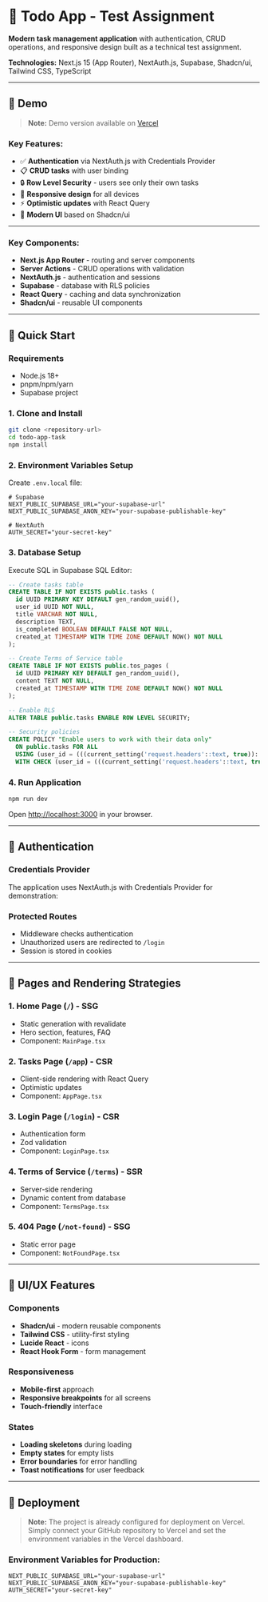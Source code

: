 # 📝 Todo App - Test Assignment

**Modern task management application** with authentication, CRUD operations, and responsive design built as a technical test assignment.

**Technologies:** Next.js 15 (App Router), NextAuth.js, Supabase, Shadcn/ui, Tailwind CSS, TypeScript

---

## 🚀 Demo

> **Note:** Demo version available on [Vercel](https://todo-app-task-nine.vercel.app)

### Key Features:

- ✅ **Authentication** via NextAuth.js with Credentials Provider
- 📋 **CRUD tasks** with user binding
- 🔒 **Row Level Security** - users see only their own tasks
- 📱 **Responsive design** for all devices
- ⚡ **Optimistic updates** with React Query
- 🎨 **Modern UI** based on Shadcn/ui

---

### Key Components:

- **Next.js App Router** - routing and server components
- **Server Actions** - CRUD operations with validation
- **NextAuth.js** - authentication and sessions
- **Supabase** - database with RLS policies
- **React Query** - caching and data synchronization
- **Shadcn/ui** - reusable UI components

---

## 🚀 Quick Start

### Requirements

- Node.js 18+
- pnpm/npm/yarn
- Supabase project

### 1. Clone and Install

```bash
git clone <repository-url>
cd todo-app-task
npm install
```

### 2. Environment Variables Setup

Create `.env.local` file:

```env
# Supabase
NEXT_PUBLIC_SUPABASE_URL="your-supabase-url"
NEXT_PUBLIC_SUPABASE_ANON_KEY="your-supabase-publishable-key"

# NextAuth
AUTH_SECRET="your-secret-key"
```

### 3. Database Setup

Execute SQL in Supabase SQL Editor:

```sql
-- Create tasks table
CREATE TABLE IF NOT EXISTS public.tasks (
  id UUID PRIMARY KEY DEFAULT gen_random_uuid(),
  user_id UUID NOT NULL,
  title VARCHAR NOT NULL,
  description TEXT,
  is_completed BOOLEAN DEFAULT FALSE NOT NULL,
  created_at TIMESTAMP WITH TIME ZONE DEFAULT NOW() NOT NULL
);

-- Create Terms of Service table
CREATE TABLE IF NOT EXISTS public.tos_pages (
  id UUID PRIMARY KEY DEFAULT gen_random_uuid(),
  content TEXT NOT NULL,
  created_at TIMESTAMP WITH TIME ZONE DEFAULT NOW() NOT NULL
);

-- Enable RLS
ALTER TABLE public.tasks ENABLE ROW LEVEL SECURITY;

-- Security policies
CREATE POLICY "Enable users to work with their data only"
  ON public.tasks FOR ALL
  USING (user_id = (((current_setting('request.headers'::text, true))::jsonb ->> 'x-user-id'::text))::uuid)
  WITH CHECK (user_id = (((current_setting('request.headers'::text, true))::jsonb ->> 'x-user-id'::text))::uuid);
```

### 4. Run Application

```bash
npm run dev
```

Open [http://localhost:3000](http://localhost:3000) in your browser.

---

## 🔐 Authentication

### Credentials Provider

The application uses NextAuth.js with Credentials Provider for demonstration:

### Protected Routes

- Middleware checks authentication
- Unauthorized users are redirected to `/login`
- Session is stored in cookies

---

## 📄 Pages and Rendering Strategies

### 1. **Home Page** (`/`) - SSG

- Static generation with revalidate
- Hero section, features, FAQ
- Component: `MainPage.tsx`

### 2. **Tasks Page** (`/app`) - CSR

- Client-side rendering with React Query
- Optimistic updates
- Component: `AppPage.tsx`

### 3. **Login Page** (`/login`) - CSR

- Authentication form
- Zod validation
- Component: `LoginPage.tsx`

### 4. **Terms of Service** (`/terms`) - SSR

- Server-side rendering
- Dynamic content from database
- Component: `TermsPage.tsx`

### 5. **404 Page** (`/not-found`) - SSG

- Static error page
- Component: `NotFoundPage.tsx`

---

## 🎨 UI/UX Features

### Components

- **Shadcn/ui** - modern reusable components
- **Tailwind CSS** - utility-first styling
- **Lucide React** - icons
- **React Hook Form** - form management

### Responsiveness

- **Mobile-first** approach
- **Responsive breakpoints** for all screens
- **Touch-friendly** interface

### States

- **Loading skeletons** during loading
- **Empty states** for empty lists
- **Error boundaries** for error handling
- **Toast notifications** for user feedback

---

## 🚀 Deployment

> **Note:** The project is already configured for deployment on Vercel. Simply connect your GitHub repository to Vercel and set the environment variables in the Vercel dashboard.

### Environment Variables for Production:

```env
NEXT_PUBLIC_SUPABASE_URL="your-supabase-url"
NEXT_PUBLIC_SUPABASE_ANON_KEY="your-supabase-publishable-key"
AUTH_SECRET="your-secret-key"
```

